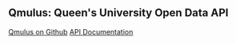 ## Qmulus: Queen's University Open Data API

[Qmulus on Github](https://github.com/queens-qmulus/qmulus)
[API Documentation](https://docs.qmulus.io)

